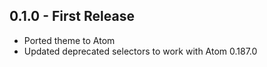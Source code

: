 ## 0.1.0 - First Release
* Ported theme to Atom
* Updated deprecated selectors to work with Atom 0.187.0
